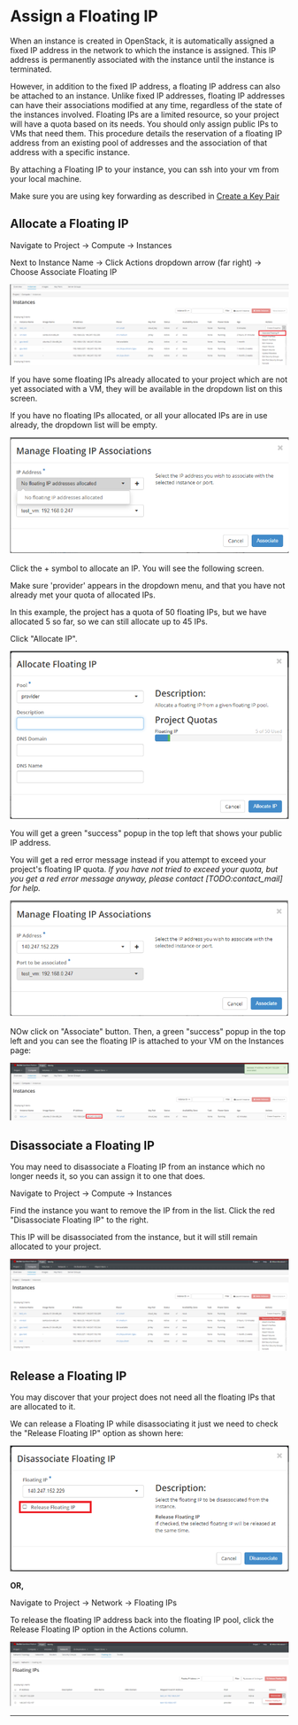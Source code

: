 # Assign a Floating IP

When an instance is created in OpenStack, it is automatically assigned a fixed IP address in the network to which the instance is assigned. This IP address is permanently associated with the instance until the instance is terminated.

However, in addition to the fixed IP address, a floating IP address can also be attached to an instance. Unlike fixed IP addresses, floating IP addresses can have their associations modified at any time, regardless of the state of the instances involved. Floating IPs are a limited resource, so your project will have a quota based on its needs.
You should only assign public IPs to VMs that need them. This procedure details the reservation of a floating IP address from an existing pool of addresses and the association of that address with a specific instance.

By attaching a Floating IP to your instance, you can ssh into your vm from your local machine.

Make sure you are using key forwarding as described in [Create a Key Pair](../access-and-security/create-a-key-pair.md)

## Allocate a Floating IP

Navigate to Project -> Compute -> Instances

Next to Instance Name -> Click Actions dropdown arrow (far right) -> Choose Associate Floating IP

![Floating IP Associate](images/floating_ip_associate.png)

If you have some floating IPs already allocated to your project which are not yet associated with a VM, they will be available in the dropdown list on this screen.

If you have no floating IPs allocated, or all your allocated IPs are in use already, the dropdown list will be empty.

![Floating IP Not Available](images/floating_ip_none.png)

Click the + symbol to allocate an IP.  You will see the following screen.

Make sure 'provider' appears in the dropdown menu, and that you have not already met your quota of allocated IPs.

In this example, the project has a quota of 50 floating IPs, but we have allocated 5 so far, so we can still allocate up to 45 IPs.

Click "Allocate IP".

![Floating IP Allocated](images/floating_ip_allocate.png)

You will get a green "success" popup in the top left that shows your public IP address.

You will get a red error message instead if you attempt to exceed your project's floating IP quota.
*If you have not tried to exceed your quota, but you get a red error message anyway, please contact [TODO:contact_mail] for help.*

![Floating IP Successfully Allocated](images/floating_ip_allocate_success.png)

NOw click on "Associate" button. Then, a green "success" popup in the top left and you can see the floating IP is attached to your VM on the Instances page:

![Floating IP Successfully Associated](images/floating_ip_is_associated.png)

## Disassociate a Floating IP

You may need to disassociate a Floating IP from an instance which no longer needs it, so you can assign it to one that does.

Navigate to Project -> Compute -> Instances

Find the instance you want to remove the IP from in the list.  Click the red "Disassociate Floating IP" to the right.

This IP will be disassociated from the instance, but it will still remain allocated to your project.

![Floating IP Disassociate](images/floating_ip_disassociate.png)

## Release a Floating IP

You may discover that your project does not need all the floating IPs that are allocated to it.

We can release a Floating IP while disassociating it just we need to check the "Release Floating IP" option as shown here:

![Floating IP Successfully Disassociated](images/floating_ip_disassociate_release.png)

**OR,**

Navigate to Project -> Network -> Floating IPs

To release the floating IP address back into the floating IP pool, click the Release Floating IP option in the Actions column.

![Release Floating IP](images/floating_ip_release.png)

---
